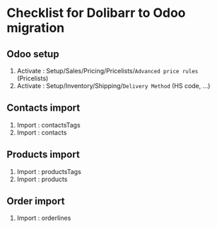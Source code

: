 # Checklist for Dolibarr to Odoo migration
## Odoo setup
1. Activate : Setup/Sales/Pricing/Pricelists/`Advanced price rules` (Pricelists)
2. Activate : Setup/Inventory/Shipping/`Delivery Method` (HS code, …)
## Contacts import
1. Import : contactsTags
2. Import : contacts
## Products import
1. Import : productsTags
2. Import : products
## Order import
1. Import : orderlines
